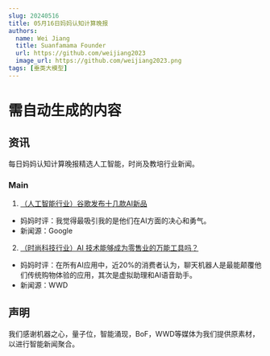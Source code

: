 ```yaml
---
slug: 20240516
title: 05月16日妈妈认知计算晚报
authors:
  name: Wei Jiang
  title: Suanfamama Founder
  url: https://github.com/weijiang2023
  image_url: https://github.com/weijiang2023.png
tags: [垂类大模型]
---
```


# 需自动生成的内容
## 资讯
每日妈妈认知计算晚报精选人工智能，时尚及教培行业新闻。

### Main

1. [（人工智能行业）谷歌发布十几款AI新品](https://mp.weixin.qq.com/s/hgm-5vIHjRO9y54qShwpwQ)
* 妈妈时评：我觉得最吸引我的是他们在AI方面的决心和勇气。
* 新闻源：Google

2. [（时尚科技行业）AI 技术能够成为零售业的万能工具吗？](https://mp.weixin.qq.com/s/fdApBzmnVxBg1tqBvBCMkA)
* 妈妈时评：在所有AI应用中，近20%的消费者认为，聊天机器人是最能颠覆他们传统购物体验的应用，其次是虚拟助理和AI语音助手。
* 新闻源：WWD

## 声明

我们感谢机器之心，量子位，智能涌现，BoF，WWD等媒体为我们提供原素材，以进行智能新闻聚合。